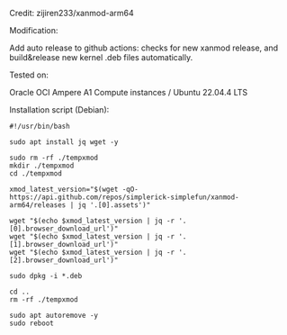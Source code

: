Credit: zijiren233/xanmod-arm64

Modification:

Add auto release to github actions: checks for new xanmod release, and build&release new kernel .deb files automatically.

Tested on:

Oracle OCI Ampere A1 Compute instances / Ubuntu 22.04.4 LTS

Installation script (Debian):

```
#!/usr/bin/bash

sudo apt install jq wget -y

sudo rm -rf ./tempxmod
mkdir ./tempxmod
cd ./tempxmod

xmod_latest_version="$(wget -qO- https://api.github.com/repos/simplerick-simplefun/xanmod-arm64/releases | jq '.[0].assets')"

wget "$(echo $xmod_latest_version | jq -r '.[0].browser_download_url')"
wget "$(echo $xmod_latest_version | jq -r '.[1].browser_download_url')"
wget "$(echo $xmod_latest_version | jq -r '.[2].browser_download_url')"

sudo dpkg -i *.deb

cd ..
rm -rf ./tempxmod

sudo apt autoremove -y
sudo reboot
```
